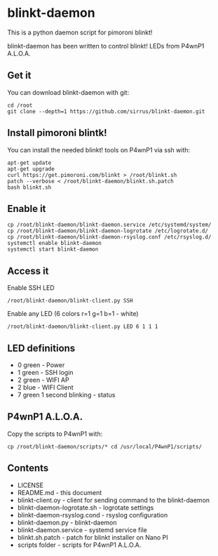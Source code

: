 # blinkt-daemon

This is a python daemon script for pimoroni blinkt!

blinkt-daemon has been written to control blinkt! LEDs from P4wnP1 A.L.O.A.

## Get it

You can download blinkt-daemon with git:

```
cd /root
git clone --depth=1 https://github.com/sirrus/blinkt-daemon.git
```

## Install pimoroni blintk!

You can install the needed blinkt! tools on P4wnP1 via ssh with:

```
apt-get update
apt-get upgrade
curl https://get.pimoroni.com/blinkt > /root/blinkt.sh
patch --verbose < /root/blinkt-daemon/blinkt.sh.patch
bash blinkt.sh
```

## Enable it

```
cp /root/blinkt-daemon/blinkt-daemon.service /etc/systemd/system/
cp /root/blinkt-daemon/blinkt-daemon-logrotate /etc/logrotate.d/
cp /root/blinkt-daemon/blinkt-daemon-rsyslog.conf /etc/rsyslog.d/
systemctl enable blinkt-daemon
systemctl start blinkt-daemon
```

## Access it

Enable SSH LED

```
/root/blinkt-daemon/blinkt-client.py SSH
```

Enable any LED (6 colors r=1 g=1 b=1 - white)

```
/root/blinkt-daemon/blinkt-client.py LED 6 1 1 1
```

## LED definitions

- 0 green - Power
- 1 green - SSH login
- 2 green - WIFI AP
- 2 blue - WIFI Client
- 7 green 1 second blinking - status

## P4wnP1 A.L.O.A.

Copy the scripts to P4wnP1 with:

```
cp /root/blinkt-daemon/scripts/* cd /usr/local/P4wnP1/scripts/
```

## Contents

- LICENSE
- README.md - this document
- blinkt-client.oy - client for sending command to the blinkt-daemon
- blinkt-daemon-logrotate.sh - logrotate settings
- blinkt-daemon-rsyslog.cond - rsyslog configuration
- blinkt-daemon.py - blinkt-daemon
- blinkt-daemon.service - systemd service file
- blinkt.sh.patch - patch for blinkt installer on Nano PI
- scripts folder - scripts for P4wnP1 A.L.O.A.

